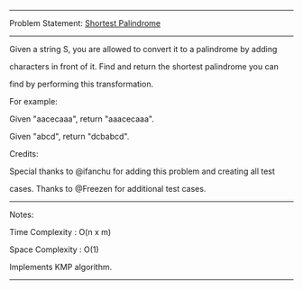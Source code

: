******************************************************************************
Problem Statement: [Shortest Palindrome](https://leetcode.com/problems/shortest-palindrome/#/description)
******************************************************************************
Given a string S, you are allowed to convert it to a palindrome by adding

characters in front of it. Find and return the shortest palindrome you can

find by performing this transformation. 

For example: 

Given "aacecaaa", return "aaacecaaa".

Given "abcd", return "dcbabcd".

Credits:

Special thanks to @ifanchu for adding this problem and creating all test

cases. Thanks to @Freezen for additional test cases.

******************************************************************************
Notes:

Time Complexity : O(n x m)

Space Complexity : O(1)

Implements KMP algorithm.

******************************************************************************
